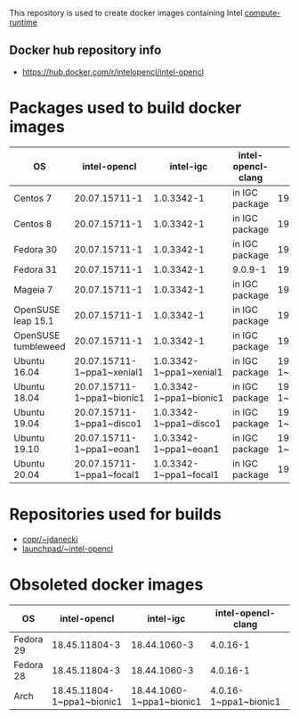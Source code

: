 This repository is used to create docker images containing Intel [compute-runtime](https://github.com/intel/compute-runtime)

## Docker hub repository info

* https://hub.docker.com/r/intelopencl/intel-opencl

# Packages used to build docker images

OS | intel-opencl | intel-igc | intel-opencl-clang | gmmlib
-- | ------------ | ----------| ------------------ | ------ |
Centos 7     | 20.07.15711-1 | 1.0.3342-1 | in IGC package | 19.4.1-1 |
Centos 8     | 20.07.15711-1 | 1.0.3342-1 | in IGC package | 19.4.1-1 |
Fedora 30    | 20.07.15711-1 | 1.0.3342-1 | in IGC package | 19.4.1-1 |
Fedora 31    | 20.07.15711-1 | 1.0.3342-1 | 9.0.9-1        | 19.4.1-1 |
Mageia 7     | 20.07.15711-1 | 1.0.3342-1 | in IGC package | 19.4.1-1 |
OpenSUSE leap 15.1  | 20.07.15711-1 | 1.0.3342-1 | in IGC package | 19.4.1-1 |
OpenSUSE tumbleweed | 20.07.15711-1 | 1.0.3342-1 | in IGC package | 19.4.1-1 |
Ubuntu 16.04 | 20.07.15711-1\~ppa1\~xenial1 | 1.0.3342-1\~ppa1\~xenial1 | in IGC package | 19.4.1-1\~ppa1\~xenial1 |
Ubuntu 18.04 | 20.07.15711-1\~ppa1\~bionic1 | 1.0.3342-1\~ppa1\~bionic1 | in IGC package | 19.4.1-1\~ppa1\~bionic1 |
Ubuntu 19.04 | 20.07.15711-1\~ppa1\~disco1  | 1.0.3342-1\~ppa1\~disco1  | in IGC package | 19.4.1-1\~ppa1\~disco1  |
Ubuntu 19.10 | 20.07.15711-1\~ppa1\~eoan1   | 1.0.3342-1\~ppa1\~eoan1   | in IGC package | 19.4.1-1\~ppa1\~eoan1   |
Ubuntu 20.04 | 20.07.15711-1\~ppa1\~focal1  | 1.0.3342-1\~ppa1\~focal1  | in IGC package | 19.4.1+ds1-1            |

# Repositories used for builds

* [copr/\~jdanecki](https://copr.fedorainfracloud.org/coprs/jdanecki/intel-opencl)
* [launchpad/\~intel-opencl](https://launchpad.net/~intel-opencl/+archive/ubuntu/intel-opencl)

# Obsoleted docker images

OS | intel-opencl | intel-igc | intel-opencl-clang | gmmlib
-- | ------------ | ----------| ------------------ | ------ |
Fedora 29 | 18.45.11804-3 | 18.44.1060-3 | 4.0.16-1 | 18.4.348-3 |
Fedora 28 | 18.45.11804-3 | 18.44.1060-3 | 4.0.16-1 | 18.4.348-3 |
Arch | 18.45.11804-1\~ppa1\~bionic1 | 18.44.1060-1\~ppa1\~bionic1 | 4.0.16-1\~ppa1\~bionic1 | 18.4.348-1\~ppa1\~bionic1 |
